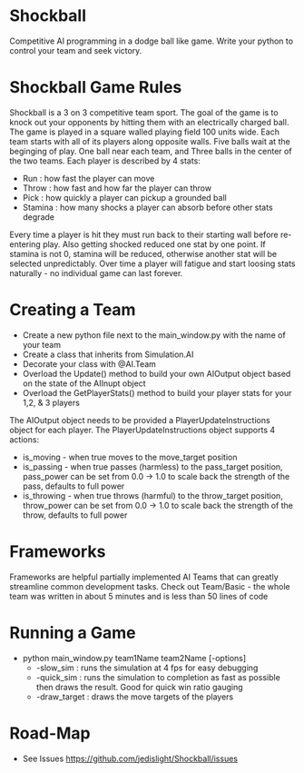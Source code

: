 # Shockball
Competitive AI programming in a dodge ball like game. Write your python to control your team and seek victory.

# Shockball Game Rules
Shockball is a 3 on 3 competitive team sport. The goal of the game is to knock out your opponents by hitting them with an electrically charged ball. The game is played in a square walled playing field 100 units wide. Each team starts with all of its players along opposite walls. Five balls wait at the beginging of play. One ball near each team, and Three balls in the center of the two teams. Each player is described by 4 stats:
* Run : how fast the player can move
* Throw : how fast and how far the player can throw
* Pick : how quickly a player can pickup a grounded ball
* Stamina : how many shocks a player can absorb before other stats degrade

Every time a player is hit they must run back to their starting wall before re-entering play. Also getting shocked reduced one stat by one point. If stamina is not 0,  stamina will be reduced, otherwise another stat will be selected unpredictably. Over time a player will fatigue and start loosing stats naturally - no individual game can last forever.

# Creating a Team
* Create a new python file next to the main_window.py with the name of your team
* Create a class that inherits from Simulation.AI
* Decorate your class with @AI.Team
* Overload the Update() method to build your own AIOutput object based on the state of the AIInupt object
* Overload the GetPlayerStats() method to build your player stats for your 1,2, & 3 players

The AIOutput object needs to be provided a PlayerUpdateInstructions object for each player. The PlayerUpdateInstructions object supports 4 actions:
* is_moving - when true moves to the move_target position
* is_passing - when true passes (harmless) to the pass_target position, pass_power can be set from 0.0 -> 1.0 to scale back the strength of the pass, defaults to full power
* is_throwing - when true throws (harmful) to the throw_target position, throw_power can be set from 0.0 -> 1.0 to scale back the strength of the throw, defaults to full power

# Frameworks
Frameworks are helpful partially implemented AI Teams that can greatly streamline common development tasks. Check out Team/Basic - the whole team was written in about 5 minutes and is less than 50 lines of code

# Running a Game
* python main_window.py team1Name team2Name [-options]
  * -slow_sim : runs the simulation at 4 fps for easy debugging
  * -quick_sim : runs the simulation to completion as fast as possible then draws the result. Good for quick win ratio gauging
  * -draw_target : draws the move targets of the players

# Road-Map
* See Issues https://github.com/jedislight/Shockball/issues